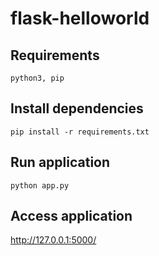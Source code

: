 # flask-helloworld

## Requirements
```
python3, pip
```

## Install dependencies
```
pip install -r requirements.txt
```

## Run application
```
python app.py
```

## Access application
http://127.0.0.1:5000/
